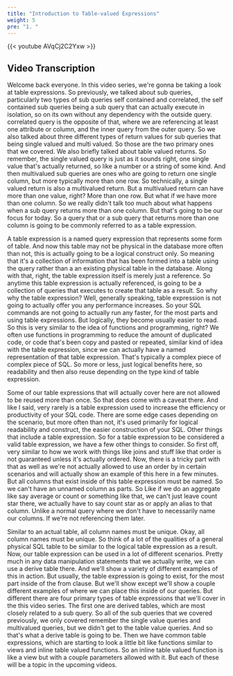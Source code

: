 ```yaml
---
title: "Introduction to Table-valued Expressions"
weight: 5
pre: "1. "
---
```


{{< youtube AVqCj2C2Yxw >}}

## Video Transcription

Welcome back everyone. In this video series, we're gonna be taking a look at table expressions. So previously, we talked about sub queries, particularly two types of sub queries self contained and correlated, the self contained sub queries being a sub query that can actually execute in isolation, so on its own without any dependency with the outside query. correlated query is the opposite of that, where we are referencing at least one attribute or column, and the inner query from the outer query. So we also talked about three different types of return values for sub queries that being single valued and multi valued. So those are the two primary ones that we covered. We also briefly talked about table valued returns. So remember, the single valued query is just as it sounds right, one single value that's actually returned, so like a number or a string of some kind. And then multivalued sub queries are ones who are going to return one single column, but more typically more than one row. So technically, a single valued return is also a multivalued return. But a multivalued return can have more than one value, right? More than one row. But what if we have more than one column. So we really didn't talk too much about what happens when a sub query returns more than one column. But that's going to be our focus for today. So a query that or a sub query that returns more than one column is going to be commonly referred to as a table expression. 

A table expression is a named query expression that represents some form of table. And now this table may not be physical in the database more often than not, this is actually going to be a logical construct only. So meaning that it's a collection of information that has been formed into a table using the query rather than a an existing physical table in the database. Along with that, right, the table expression itself is merely just a reference. So anytime this table expression is actually referenced, is going to be a collection of queries that executes to create that table as a result. So why why the table expression? Well, generally speaking, table expression is not going to actually offer you any performance increases. So your SQL commands are not going to actually run any faster, for the most parts and using table expressions. But logically, they become usually easier to read. So this is very similar to the idea of functions and programming, right? We often use functions in programming to reduce the amount of duplicated code, or code that's been copy and pasted or repeated, similar kind of idea with the table expression, since we can actually have a named representation of that table expression. That's typically a complex piece of complex piece of SQL. So more or less, just logical benefits here, so readability and then also reuse depending on the type kind of table expression. 

Some of our table expressions that will actually cover here are not allowed to be reused more than once. So that does come with a caveat there. And like I said, very rarely is a table expression used to increase the efficiency or productivity of your SQL code. There are some edge cases depending on the scenario, but more often than not, it's used primarily for logical readability and construct, the easier construction of your SQL. Other things that include a table expression. So for a table expression to be considered a valid table expression, we have a few other things to consider. So first off, very similar to how we work with things like joins and stuff like that order is not guaranteed unless it's actually ordered. Now, there is a tricky part with that as well as we're not actually allowed to use an order by in certain scenarios and will actually show an example of this here in a few minutes. But all columns that exist inside of this table expression must be named. So we can't have an unnamed column as parts. So Like if we do an aggregate like say average or count or something like that, we can't just leave count star there, we actually have to say count star as or apply an alias to that column. Unlike a normal query where we don't have to necessarily name our columns. If we're not referencing them later. 

Similar to an actual table, all column names must be unique. Okay, all column names must be unique. So think of a lot of the qualities of a general physical SQL table to be similar to the logical table expression as a result. Now, our table expression can be used in a lot of different scenarios. Pretty much in any data manipulation statements that we actually write, we can use a derive table there. And we'll show a variety of different examples of this in action. But usually, the table expression is going to exist, for the most part inside of the from clause. But we'll show except we'll show a couple different examples of where we can place this inside of our queries. But different there are four primary types of table expressions that we'll cover in the this video series. The first one are derived tables, which are most closely related to a sub query. So all of the sub queries that we covered previously, we only covered remember the single value queries and multivalued queries, but we didn't get to the table value queries. And so that's what a derive table is going to be. Then we have common table expressions, which are starting to look a little bit like functions similar to views and inline table valued functions. So an inline table valued function is like a view but with a couple parameters allowed with it. But each of these will be a topic in the upcoming videos.